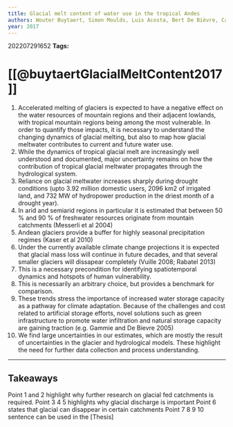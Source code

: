 ```yaml
---
title: Glacial melt content of water use in the tropical Andes
authors: Wouter Buytaert, Simon Moulds, Luis Acosta, Bert De Bièvre, Carlos Olmos, Marcos Villacis, Carolina Tovar, Koen M. J. Verbist
year: 2017
---
```


202207291652
**Tags:** 

# [[@buytaertGlacialMeltContent2017]]

1. Accelerated melting of glaciers is expected to have a negative effect on the water resources of mountain regions and their adjacent lowlands, with tropical mountain regions being among the most vulnerable. In order to quantify those impacts, it is necessary to understand the changing dynamics of glacial melting, but also to map how glacial meltwater contributes to current and future water use.
2. While the dynamics of tropical glacial melt are increasingly well understood and documented, major uncertainty remains on how the contribution of tropical glacial meltwater propagates through the hydrological system.
3. Reliance on glacial meltwater increases sharply during drought conditions (upto 3.92 million domestic users, 2096 km2 of irrigated land, and 732 MW of hydropower production in the driest month of a drought year).
4. In arid and semiarid regions in particular it is estimated that between 50 % and 90 % of freshwater resources originate from mountain catchments (Messerli et al 2004)
5. Andean glaciers provide a buffer for highly seasonal precipitation regimes (Kaser et al 2010)
6. Under the currently available climate change projections it is expected that glacial mass loss will continue in future decades, and that several smaller glaciers will dissapear completely (Vuille 2008; Rabatel 2013)
7. This is a necessary precondition for identifying spatiotemporal dynamics and hotspots of human vulnerability.
8. This is necessarily an arbitrary choice, but provides a benchmark for comparison.
9. These trends stress the importance of increased water storage capacity as a pathway for climate adaptation. Because of the challenges and cost related to artificial storage efforts, novel solutions such as green infrastructure to promote water infiltration and natural storage capacity are gaining traction (e.g. Gammie and De Bievre 2005)
10. We find large uncertainties in our estimates, which are mostly the result of uncertainties in the glacier and hydrological models. These highlight the need for further data collection and process understanding.



---
## Takeaways
Point 1 and 2 highlight why further research on glacial fed catchments is required.
Point 3 4 5 highlights why glacial discharge is important
Point 6 states that glacial can disappear in certain catchments
Point 7 8 9 10 sentence can be used in the [Thesis]